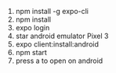 1. npm install -g expo-cli
2. npm install
3. expo login
4. star android emulator Pixel 3
5. expo client:install:android
6. npm start
7. press a to open on android

